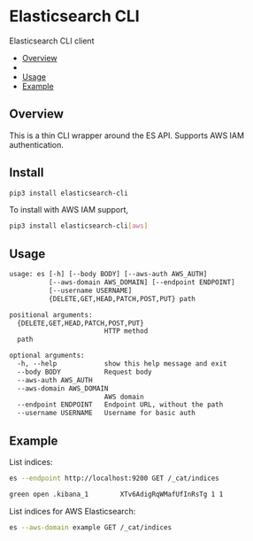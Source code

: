 # Elasticsearch CLI

Elasticsearch CLI client

<!-- START doctoc generated TOC please keep comment here to allow auto update -->
<!-- DON'T EDIT THIS SECTION, INSTEAD RE-RUN doctoc TO UPDATE -->

- [Overview](#overview)
- [](#)
- [Usage](#usage)
- [Example](#example)

<!-- END doctoc generated TOC please keep comment here to allow auto update -->

## Overview

This is a thin CLI wrapper around the ES API. Supports AWS IAM authentication.

## Install

```sh
pip3 install elasticsearch-cli
```

To install with AWS IAM support,

```sh
pip3 install elasticsearch-cli[aws]
```

## Usage

```txt
usage: es [-h] [--body BODY] [--aws-auth AWS_AUTH]
          [--aws-domain AWS_DOMAIN] [--endpoint ENDPOINT]
          [--username USERNAME]
          {DELETE,GET,HEAD,PATCH,POST,PUT} path

positional arguments:
  {DELETE,GET,HEAD,PATCH,POST,PUT}
                        HTTP method
  path

optional arguments:
  -h, --help            show this help message and exit
  --body BODY           Request body
  --aws-auth AWS_AUTH
  --aws-domain AWS_DOMAIN
                        AWS domain
  --endpoint ENDPOINT   Endpoint URL, without the path
  --username USERNAME   Username for basic auth
```

## Example

List indices:

```sh
es --endpoint http://localhost:9200 GET /_cat/indices
```

```txt
green open .kibana_1        XTv6AdigRqWMafUfInRsTg 1 1
```

List indices for AWS Elasticsearch:

```sh
es --aws-domain example GET /_cat/indices
```
